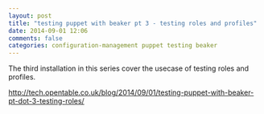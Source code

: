 ```yaml
---
layout: post
title: "testing puppet with beaker pt 3 - testing roles and profiles"
date: 2014-09-01 12:06
comments: false
categories: configuration-management puppet testing beaker
---
```


The third installation in this series cover the usecase of testing roles and profiles.

http://tech.opentable.co.uk/blog/2014/09/01/testing-puppet-with-beaker-pt-dot-3-testing-roles/
